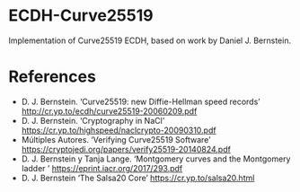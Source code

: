 # ECDH-Curve25519
Implementation of Curve25519 ECDH, based on work by Daniel J. Bernstein.

# References
* D. J. Bernstein. ‘Curve25519: new Diffie-Hellman speed records’
http://cr.yp.to/ecdh/curve25519-20060209.pdf
* D. J. Bernstein. ‘Cryptography in NaCl’
https://cr.yp.to/highspeed/naclcrypto-20090310.pdf
* Múltiples Autores. ‘Verifying Curve25519 Software’
https://cryptojedi.org/papers/verify25519-20140824.pdf
* D. J. Bernstein y Tanja Lange. ‘Montgomery curves and the Montgomery ladder ’
https://eprint.iacr.org/2017/293.pdf
* D. J. Bernstein ‘The Salsa20 Core’
https://cr.yp.to/salsa20.html
